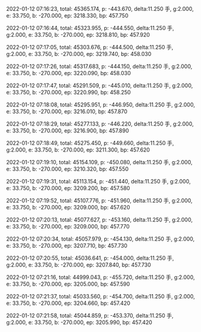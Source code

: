 2022-01-12 07:16:23, total: 45365.174, p: -443.670, delta:11.250 手, g:2.000, e: 33.750, b: -270.000, ep: 3218.330, bp: 457.750

2022-01-12 07:16:44, total: 45323.955, p: -444.550, delta:11.250 手, g:2.000, e: 33.750, b: -270.000, ep: 3218.810, bp: 457.920

2022-01-12 07:17:05, total: 45303.676, p: -444.500, delta:11.250 手, g:2.000, e: 33.750, b: -270.000, ep: 3219.740, bp: 458.030

2022-01-12 07:17:26, total: 45317.683, p: -444.150, delta:11.250 手, g:2.000, e: 33.750, b: -270.000, ep: 3220.090, bp: 458.030

2022-01-12 07:17:47, total: 45291.509, p: -445.010, delta:11.250 手, g:2.000, e: 33.750, b: -270.000, ep: 3220.990, bp: 458.250

2022-01-12 07:18:08, total: 45295.951, p: -446.950, delta:11.250 手, g:2.000, e: 33.750, b: -270.000, ep: 3216.010, bp: 457.870

2022-01-12 07:18:29, total: 45277.133, p: -446.220, delta:11.250 手, g:2.000, e: 33.750, b: -270.000, ep: 3216.900, bp: 457.890

2022-01-12 07:18:49, total: 45275.450, p: -449.660, delta:11.250 手, g:2.000, e: 33.750, b: -270.000, ep: 3211.300, bp: 457.620

2022-01-12 07:19:10, total: 45154.109, p: -450.080, delta:11.250 手, g:2.000, e: 33.750, b: -270.000, ep: 3210.320, bp: 457.550

2022-01-12 07:19:31, total: 45113.154, p: -451.440, delta:11.250 手, g:2.000, e: 33.750, b: -270.000, ep: 3209.200, bp: 457.580

2022-01-12 07:19:52, total: 45107.776, p: -451.960, delta:11.250 手, g:2.000, e: 33.750, b: -270.000, ep: 3209.000, bp: 457.620

2022-01-12 07:20:13, total: 45077.627, p: -453.160, delta:11.250 手, g:2.000, e: 33.750, b: -270.000, ep: 3209.000, bp: 457.770

2022-01-12 07:20:34, total: 45057.979, p: -454.130, delta:11.250 手, g:2.000, e: 33.750, b: -270.000, ep: 3207.710, bp: 457.730

2022-01-12 07:20:55, total: 45036.641, p: -454.000, delta:11.250 手, g:2.000, e: 33.750, b: -270.000, ep: 3207.840, bp: 457.730

2022-01-12 07:21:16, total: 44999.043, p: -455.720, delta:11.250 手, g:2.000, e: 33.750, b: -270.000, ep: 3205.000, bp: 457.590

2022-01-12 07:21:37, total: 45033.560, p: -454.700, delta:11.250 手, g:2.000, e: 33.750, b: -270.000, ep: 3204.660, bp: 457.420

2022-01-12 07:21:58, total: 45044.859, p: -453.370, delta:11.250 手, g:2.000, e: 33.750, b: -270.000, ep: 3205.990, bp: 457.420